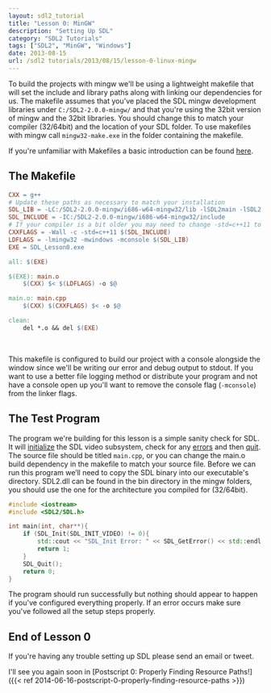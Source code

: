 ```yaml
---
layout: sdl2_tutorial
title: "Lesson 0: MinGW"
description: "Setting Up SDL"
category: "SDL2 Tutorials"
tags: ["SDL2", "MinGW", "Windows"]
date: 2013-08-15
url: /sdl2 tutorials/2013/08/15/lesson-0-linux-mingw
---
```


To build the projects with mingw we'll be using a lightweight makefile that will set the
include and library paths along with linking our dependencies for us. The makefile assumes
that you've placed the SDL mingw development libraries under `C:/SDL2-2.0.0-mingw/` and that
you're using the 32bit version of mingw and the 32bit libraries. You should change this to 
match your compiler (32/64bit) and the location of your SDL folder. To use makefiles with mingw call
`mingw32-make.exe` in the folder containing the makefile.

If you're unfamiliar with Makefiles a basic introduction can be found [here](http://mrbook.org/blog/tutorials/make/).

<!--more-->

The Makefile
-
```makefile
CXX = g++
# Update these paths as necessary to match your installation
SDL_LIB = -LC:/SDL2-2.0.0-mingw/i686-w64-mingw32/lib -lSDL2main -lSDL2
SDL_INCLUDE = -IC:/SDL2-2.0.0-mingw/i686-w64-mingw32/include
# If your compiler is a bit older you may need to change -std=c++11 to -std=c++0x
CXXFLAGS = -Wall -c -std=c++11 $(SDL_INCLUDE)
LDFLAGS = -lmingw32 -mwindows -mconsole $(SDL_LIB)
EXE = SDL_Lesson0.exe

all: $(EXE)

$(EXE): main.o
	$(CXX) $< $(LDFLAGS) -o $@

main.o: main.cpp
	$(CXX) $(CXXFLAGS) $< -o $@

clean:
	del *.o && del $(EXE)
```
<br />

This makefile is configured to build our project with a console alongside the window since
we'll be writing our error and debug output to stdout.
If you want to use a better file logging method or distribute your program and not have
a console open up you'll want to remove the console flag (`-mconsole`) from the linker flags.

The Test Program
-
The program we're building for this lesson is a simple sanity check for SDL. It will 
[initialize](https://wiki.libsdl.org/SDL_Init) the SDL video subsystem, check for any
[errors](https://wiki.libsdl.org/SDL_GetError) and then [quit](https://wiki.libsdl.org/SDL_Quit).
The source file should be titled `main.cpp`, or you can change the main.o build dependency
in the makefile to match your source file. Before we can run this program we’ll need to copy the SDL
binary into our executable's directory. SDL2.dll can be found in the bin directory in the mingw folders,
you should use the one for the architecture you compiled for (32/64bit).

```c++
#include <iostream>
#include <SDL2/SDL.h>

int main(int, char**){
	if (SDL_Init(SDL_INIT_VIDEO) != 0){
		std::cout << "SDL_Init Error: " << SDL_GetError() << std::endl;
		return 1;
	}
	SDL_Quit();
	return 0;
}
```

The program should run successfully but nothing should appear to happen if you've configured everything
properly. If an error occurs make sure you've followed all the setup steps properly.

End of Lesson 0
-
If you're having any trouble setting up SDL please send an email or tweet.

I'll see you again soon in [Postscript 0: Properly Finding Resource Paths!]({{< ref 2014-06-16-postscript-0-properly-finding-resource-paths >}})

